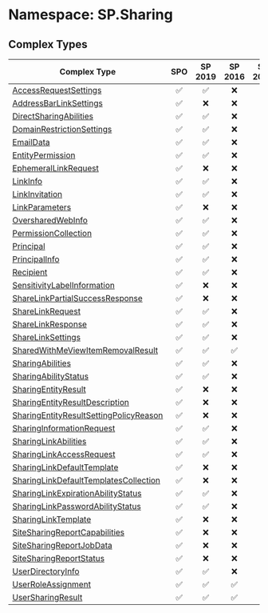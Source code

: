 # Namespace: SP.Sharing

## Complex Types

Complex Type | SPO | SP 2019 | SP 2016 | SP 2013
----------|:---:|:-------:|:-------:|:-------:
[AccessRequestSettings](./ComplexTypes/AccessRequestSettings.md) | ✅ | ✅ | ❌ | ❌
[AddressBarLinkSettings](./ComplexTypes/AddressBarLinkSettings.md) | ✅ | ❌ | ❌ | ❌
[DirectSharingAbilities](./ComplexTypes/DirectSharingAbilities.md) | ✅ | ✅ | ❌ | ❌
[DomainRestrictionSettings](./ComplexTypes/DomainRestrictionSettings.md) | ✅ | ✅ | ❌ | ❌
[EmailData](./ComplexTypes/EmailData.md) | ✅ | ✅ | ❌ | ❌
[EntityPermission](./ComplexTypes/EntityPermission.md) | ✅ | ✅ | ❌ | ❌
[EphemeralLinkRequest](./ComplexTypes/EphemeralLinkRequest.md) | ✅ | ❌ | ❌ | ❌
[LinkInfo](./ComplexTypes/LinkInfo.md) | ✅ | ✅ | ❌ | ❌
[LinkInvitation](./ComplexTypes/LinkInvitation.md) | ✅ | ✅ | ❌ | ❌
[LinkParameters](./ComplexTypes/LinkParameters.md) | ✅ | ❌ | ❌ | ❌
[OversharedWebInfo](./ComplexTypes/OversharedWebInfo.md) | ✅ | ✅ | ❌ | ❌
[PermissionCollection](./ComplexTypes/PermissionCollection.md) | ✅ | ✅ | ❌ | ❌
[Principal](./ComplexTypes/Principal.md) | ✅ | ✅ | ❌ | ❌
[PrincipalInfo](./ComplexTypes/PrincipalInfo.md) | ✅ | ✅ | ❌ | ❌
[Recipient](./ComplexTypes/Recipient.md) | ✅ | ✅ | ❌ | ❌
[SensitivityLabelInformation](./ComplexTypes/SensitivityLabelInformation.md) | ✅ | ❌ | ❌ | ❌
[ShareLinkPartialSuccessResponse](./ComplexTypes/ShareLinkPartialSuccessResponse.md) | ✅ | ❌ | ❌ | ❌
[ShareLinkRequest](./ComplexTypes/ShareLinkRequest.md) | ✅ | ✅ | ❌ | ❌
[ShareLinkResponse](./ComplexTypes/ShareLinkResponse.md) | ✅ | ✅ | ❌ | ❌
[ShareLinkSettings](./ComplexTypes/ShareLinkSettings.md) | ✅ | ✅ | ❌ | ❌
[SharedWithMeViewItemRemovalResult](./ComplexTypes/SharedWithMeViewItemRemovalResult.md) | ✅ | ✅ | ✅ | ❌
[SharingAbilities](./ComplexTypes/SharingAbilities.md) | ✅ | ✅ | ❌ | ❌
[SharingAbilityStatus](./ComplexTypes/SharingAbilityStatus.md) | ✅ | ✅ | ❌ | ❌
[SharingEntityResult](./ComplexTypes/SharingEntityResult.md) | ✅ | ❌ | ❌ | ❌
[SharingEntityResultDescription](./ComplexTypes/SharingEntityResultDescription.md) | ✅ | ❌ | ❌ | ❌
[SharingEntityResultSettingPolicyReason](./ComplexTypes/SharingEntityResultSettingPolicyReason.md) | ✅ | ❌ | ❌ | ❌
[SharingInformationRequest](./ComplexTypes/SharingInformationRequest.md) | ✅ | ✅ | ❌ | ❌
[SharingLinkAbilities](./ComplexTypes/SharingLinkAbilities.md) | ✅ | ✅ | ❌ | ❌
[SharingLinkAccessRequest](./ComplexTypes/SharingLinkAccessRequest.md) | ✅ | ✅ | ❌ | ❌
[SharingLinkDefaultTemplate](./ComplexTypes/SharingLinkDefaultTemplate.md) | ✅ | ❌ | ❌ | ❌
[SharingLinkDefaultTemplatesCollection](./ComplexTypes/SharingLinkDefaultTemplatesCollection.md) | ✅ | ❌ | ❌ | ❌
[SharingLinkExpirationAbilityStatus](./ComplexTypes/SharingLinkExpirationAbilityStatus.md) | ✅ | ✅ | ❌ | ❌
[SharingLinkPasswordAbilityStatus](./ComplexTypes/SharingLinkPasswordAbilityStatus.md) | ✅ | ✅ | ❌ | ❌
[SharingLinkTemplate](./ComplexTypes/SharingLinkTemplate.md) | ✅ | ❌ | ❌ | ❌
[SiteSharingReportCapabilities](./ComplexTypes/SiteSharingReportCapabilities.md) | ✅ | ❌ | ❌ | ❌
[SiteSharingReportJobData](./ComplexTypes/SiteSharingReportJobData.md) | ✅ | ❌ | ❌ | ❌
[SiteSharingReportStatus](./ComplexTypes/SiteSharingReportStatus.md) | ✅ | ❌ | ❌ | ❌
[UserDirectoryInfo](./ComplexTypes/UserDirectoryInfo.md) | ✅ | ✅ | ❌ | ❌
[UserRoleAssignment](./ComplexTypes/UserRoleAssignment.md) | ✅ | ✅ | ✅ | ✅
[UserSharingResult](./ComplexTypes/UserSharingResult.md) | ✅ | ✅ | ✅ | ✅